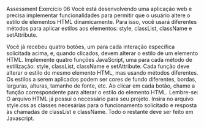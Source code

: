 Assessment
Exercício 06
Você está desenvolvendo uma aplicação web e precisa implementar funcionalidades para permitir que o usuário altere o estilo de elementos HTML dinamicamente. Para isso, você usará diferentes métodos para aplicar estilos aos elementos: style, classList, className e setAttribute.

Você já recebeu quatro botões, um para cada interação específica solicitada acima, e, quando clicados, devem alterar o estilo de um elemento HTML.
Implemente quatro funções JavaScript, uma para cada método de estilização: style, classList, className e setAttribute.
Cada função deve alterar o estilo do mesmo elemento HTML, mas usando métodos diferentes.
Os estilos a serem aplicados podem ser cores de fundo diferentes, bordas, larguras, alturas, tamanho de fonte, etc.
Ao clicar em cada botão, chame a função correspondente para alterar o estilo do elemento HTML.
Lembre-se:
O arquivo HTML já possui o necessário para seu projeto. Insira no arquivo style.css as classes necesárias para o funcionamento solicitado e resposta às chamadas de classList e className. Todo o restante deve ser feito em Javascript.